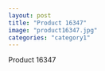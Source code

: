 ```yaml
---
layout: post
title: "Product 16347"
image: "product16347.jpg"
categories: "category1"
---
```

Product 16347
